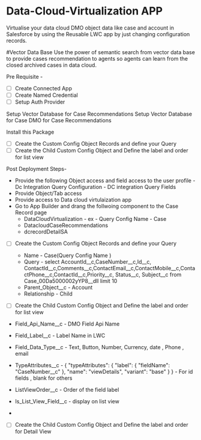 
# Data-Cloud-Virtualization APP 
Virtualise your data cloud DMO object data like case and account in Salesforce by using the Reusable LWC app by just changing configuration records.

#Vector Data Base 
Use the power of semantic search from vector data base to provide cases recommendation to agents so agents can learn from the closed archived cases in data cloud.

Pre Requisite - 

- [ ] Create Connected App
- [ ] Create Named Credential 
- [ ] Setup Auth Provider 

Setup Vector Database for Case Recommendations
Setup Vector Database for Case DMO for Case Recommendations

Install this Package 
- [ ] Create the Custom Config Object Records and define your Query 
- [ ] Create the Child Custom Config Object and Define the label and order for list view 

Post Deployment Steps-
- Provide the following  Object access and field access to the user profile
        - Dc Integration Query Configuration
        - DC integration Query Fields
- Provide Object/Tab access
- Provide access to Data cloud virtulaization app 
- Go to App Builder and drang the follwoing component to the Case Record page
    -   DataCloudVirtualization - ex - Query Config Name - Case 
    -   DatacloudCaseRecommendations 
    -   dcrecordDetailSA


- [ ] Create the Custom Config Object Records and define your Query

    -  Name - Case(Query Config Name )
    -  Query -  select AccountId__c,CaseNumber__c,Id__c, ContactId__c,Comments__c,ContactEmail__c,ContactMobile__c,ContactPhone__c,ContactId__c,Priority__c, Status__c, Subject__c from Case_00Da5000002yYP8__dll limit 10
    -  Parent_Object__c - Account 
    -  Relationship - Child 


- [ ] Create the Child Custom Config Object and Define the label and order for list view
 -   Field_Api_Name__c - DMO Field Api Name
 -   Field_Label__c - Label Name in LWC 
 -   Field_Data_Type__c - Text, Button, Number, Currency, date , Phone , email 
 -   TypeAttributes__c - { "typeAttributes": { "label": { "fieldName": "CaseNumber__c" }, "name": "viewDetails", "variant": "base" } }  - For id fields , blank for others 

 -   ListViewOrder__c - Order of the field label 
 -   Is_List_View_Field__c - display on list view 
 -   
- [ ] Create the Child Custom Config Object and Define the label and order for Detail View 

